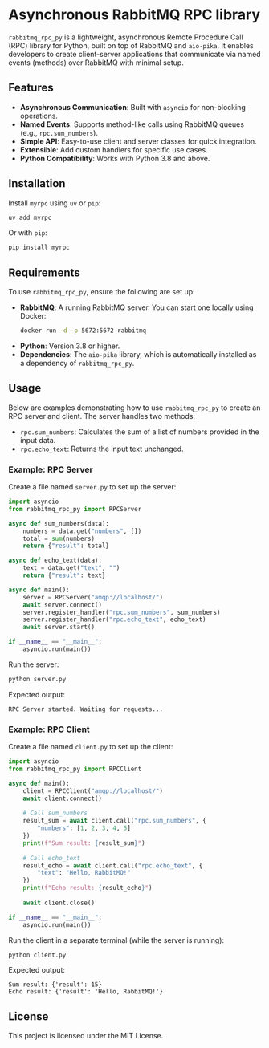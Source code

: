 # Asynchronous RabbitMQ RPC library

`rabbitmq_rpc_py` is a lightweight, asynchronous Remote Procedure Call (RPC) library for Python, built on top of RabbitMQ and `aio-pika`. It enables developers to create client-server applications that communicate via named events (methods) over RabbitMQ with minimal setup.

## Features

- **Asynchronous Communication**: Built with `asyncio` for non-blocking operations.
- **Named Events**: Supports method-like calls using RabbitMQ queues (e.g., `rpc.sum_numbers`).
- **Simple API**: Easy-to-use client and server classes for quick integration.
- **Extensible**: Add custom handlers for specific use cases.
- **Python Compatibility**: Works with Python 3.8 and above.

## Installation

Install `myrpc` using `uv` or `pip`:

```bash
uv add myrpc
```

Or with `pip`:

```bash
pip install myrpc
```

## Requirements

To use `rabbitmq_rpc_py`, ensure the following are set up:

- **RabbitMQ**: A running RabbitMQ server. You can start one locally using Docker:
  ```bash
  docker run -d -p 5672:5672 rabbitmq
  ```
- **Python**: Version 3.8 or higher.
- **Dependencies**: The `aio-pika` library, which is automatically installed as a dependency of `rabbitmq_rpc_py`.

## Usage

Below are examples demonstrating how to use `rabbitmq_rpc_py` to create an RPC server and client. The server handles two methods:
- `rpc.sum_numbers`: Calculates the sum of a list of numbers provided in the input data.
- `rpc.echo_text`: Returns the input text unchanged.

### Example: RPC Server

Create a file named `server.py` to set up the server:

```python
import asyncio
from rabbitmq_rpc_py import RPCServer

async def sum_numbers(data):
    numbers = data.get("numbers", [])
    total = sum(numbers)
    return {"result": total}

async def echo_text(data):
    text = data.get("text", "")
    return {"result": text}

async def main():
    server = RPCServer("amqp://localhost/")
    await server.connect()
    server.register_handler("rpc.sum_numbers", sum_numbers)
    server.register_handler("rpc.echo_text", echo_text)
    await server.start()

if __name__ == "__main__":
    asyncio.run(main())
```

Run the server:

```bash
python server.py
```

Expected output:

```
RPC Server started. Waiting for requests...
```

### Example: RPC Client

Create a file named `client.py` to set up the client:

```python
import asyncio
from rabbitmq_rpc_py import RPCClient

async def main():
    client = RPCClient("amqp://localhost/")
    await client.connect()
    
    # Call sum_numbers
    result_sum = await client.call("rpc.sum_numbers", {
        "numbers": [1, 2, 3, 4, 5]
    })
    print(f"Sum result: {result_sum}")
    
    # Call echo_text
    result_echo = await client.call("rpc.echo_text", {
        "text": "Hello, RabbitMQ!"
    })
    print(f"Echo result: {result_echo}")
    
    await client.close()

if __name__ == "__main__":
    asyncio.run(main())
```

Run the client in a separate terminal (while the server is running):

```bash
python client.py
```

Expected output:

```
Sum result: {'result': 15}
Echo result: {'result': 'Hello, RabbitMQ!'}
```

## License

This project is licensed under the MIT License.
